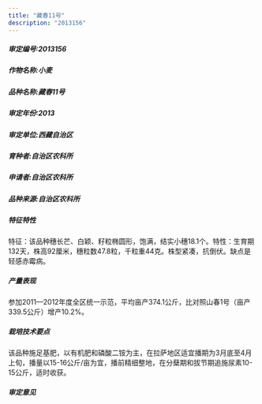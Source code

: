 ```yaml
---
title: "藏春11号"
description: "2013156"
---
```

##### 审定编号:2013156

##### 作物名称:小麦

##### 品种名称:藏春11号

##### 审定年份:2013

##### 审定单位:西藏自治区

##### 育种者:自治区农科所

##### 申请者:自治区农科所

##### 品种来源:自治区农科所

##### 特征特性
特征：该品种穗长芒、白颖、籽粒椭圆形，饱满，结实小穗18.1个。特性：生育期132天，株高92厘米，穗粒数47.8粒，千粒重44克。株型紧凑，抗倒伏。缺点是轻感赤霉病。

##### 产量表现
参加2011—2012年度全区统一示范，平均亩产374.1公斤，比对照山春1号（亩产339.5公斤）增产10.2%。

##### 栽培技术要点
该品种施足基肥，以有机肥和磷酸二铵为主，在拉萨地区适宜播期为3月底至4月上旬，播量以15-16公斤/亩为宜，播前精细整地，在分蘖期和拔节期追施尿素10-15公斤，适时收获。

##### 审定意见

